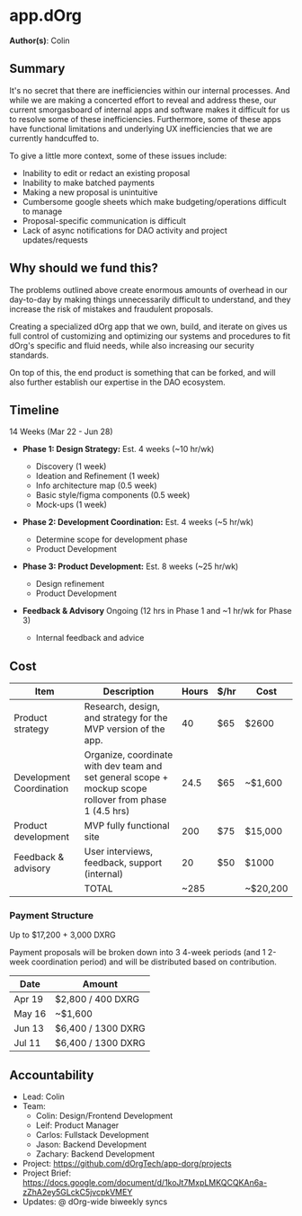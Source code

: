 # app.dOrg 

**Author(s)**: Colin

## Summary

It's no secret that there are inefficiencies within our internal processes. And while we are making a concerted effort to reveal and address these, our current smorgasboard of internal apps and software makes it difficult for us to resolve some of these inefficiencies. Furthermore, some of these apps have functional limitations and underlying UX inefficiencies that we are currently handcuffed to.

To give a little more context, some of these issues include:
- Inability to edit or redact an existing proposal
- Inability to make batched payments
- Making a new proposal is unintuitive
- Cumbersome google sheets which make budgeting/operations difficult to manage
- Proposal-specific communication is difficult
- Lack of async notifications for DAO activity and project updates/requests


## Why should we fund this?

The problems outlined above create enormous amounts of overhead in our day-to-day by making things unnecessarily difficult to understand, and they increase the risk of mistakes and fraudulent proposals.

Creating a specialized dOrg app that we own, build, and iterate on gives us full control of customizing and optimizing our systems and procedures to fit dOrg's specific and fluid needs, while also increasing our security standards.

On top of this, the end product is something that can be forked, and will also further establish our expertise in the DAO ecosystem.

## Timeline

14 Weeks (Mar 22 - Jun 28)

- **Phase 1: Design Strategy:** Est. 4 weeks (~10 hr/wk)
    - Discovery (1 week)
    - Ideation and Refinement (1 week)
    - Info architecture map (0.5 week)
    - Basic style/figma components (0.5 week)
    - Mock-ups (1 week)
- **Phase 2: Development Coordination:** Est. 4 weeks (~5 hr/wk)
    - Determine scope for development phase
    - Product Development
- **Phase 3: Product Development:** Est. 8 weeks (~25 hr/wk)
    - Design refinement
    - Product Development

- **Feedback & Advisory** Ongoing (12 hrs in Phase 1 and ~1 hr/wk for Phase 3)
    - Internal feedback and advice

## Cost

| Item | Description | Hours | $/hr |Cost |
|-|-|-|-|-|
| Product strategy | Research, design, and strategy for the MVP version of the app. | 40 | $65 | $2600 |
| Development Coordination | Organize, coordinate with dev team and set general scope + mockup scope rollover from phase 1 (4.5 hrs) | 24.5 | $65 | ~$1,600 |
| Product development | MVP fully functional site | 200 | $75 | $15,000 |
| Feedback & advisory | User interviews, feedback, support (internal) | 20 | $50 | $1000 |
| | TOTAL | ~285 | | ~$20,200 |

### Payment Structure

Up to $17,200 + 3,000 DXRG

Payment proposals will be broken down into 3 4-week periods (and 1 2-week coordination period) and will be distributed based on contribution.

| Date | Amount |
|-|-|
| Apr 19 | $2,800 / 400 DXRG |
| May 16 | ~$1,600 |
| Jun 13 | $6,400 / 1300 DXRG |
| Jul 11 | $6,400 / 1300 DXRG |

## Accountability
- Lead: Colin
- Team:
  - Colin: Design/Frontend Development
  - Leif: Product Manager
  - Carlos: Fullstack Development
  - Jason: Backend Development
  - Zachary: Backend Development
- Project: https://github.com/dOrgTech/app-dorg/projects
- Project Brief: https://docs.google.com/document/d/1koJt7MxpLMKQCQKAn6a-zZhA2ey5GLckC5jvcpkVMEY
- Updates: @ dOrg-wide biweekly syncs
